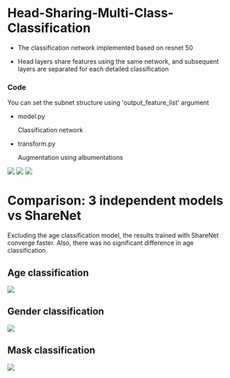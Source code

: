 # Head-Sharing-Multi-Class-Classification

* The classification network implemented based on resnet 50

* Head layers share features using the same network, and subsequent layers are separated for each detailed classification

### Code

You can set the subnet structure using 'output_feature_list' argument

* model.py 

    Classification network 

* transform.py 

    Augmentation using albumentations


<img src="https://github.com/khyeyoon/Head-Share-Multi-Classification/blob/main/img/task.JPG">

<img src="https://github.com/khyeyoon/Head-Share-Multi-Classification/blob/main/img/model.JPG">

<img src="https://github.com/khyeyoon/Head-Share-Multi-Classification/blob/main/img/architecture.JPG">

# Comparison: 3 independent models vs ShareNet

Excluding the age classification model, the results trained with ShareNet converge faster. Also, there was no significant difference in age classification.

## Age classification
<img src="https://github.com/khyeyoon/Head-Share-Multi-Classification/blob/main/img/wandb_age.JPG">

## Gender classification
<img src="https://github.com/khyeyoon/Head-Share-Multi-Classification/blob/main/img/wandb_gender.JPG">

## Mask classification
<img src="https://github.com/khyeyoon/Head-Share-Multi-Classification/blob/main/img/wandb_mask.JPG">
